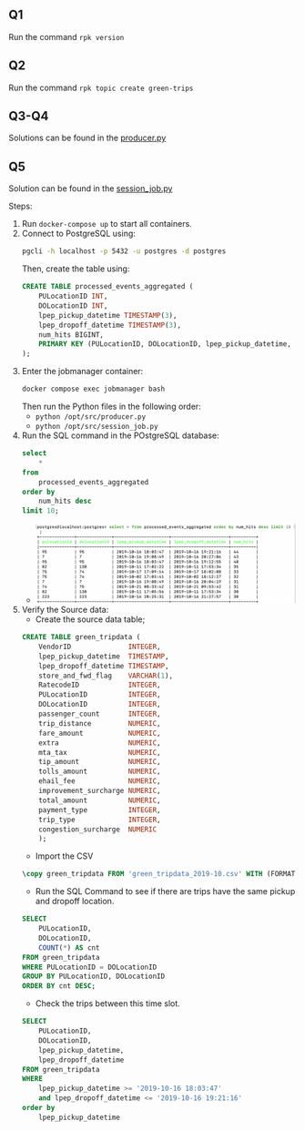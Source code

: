 

## Q1
Run the command `rpk version`

## Q2
Run the command `rpk topic create green-trips`

## Q3-Q4

Solutions can be found in the [producer.py](https://github.com/fengyu20/data-engineering-zoomcamp-2025/tree/main/pyflink/src/producer.py)


## Q5

Solution can be found in the [session_job.py](https://github.com/fengyu20/data-engineering-zoomcamp-2025/tree/main/pyflink/src/session_job.py)

Steps:
1. Run `docker-compose up` to start all containers.
2. Connect to PostgreSQL using:
   ```bash
   pgcli -h localhost -p 5432 -u postgres -d postgres
   ```
   Then, create the table using:
   ```sql
   CREATE TABLE processed_events_aggregated (
       PULocationID INT,
       DOLocationID INT,
       lpep_pickup_datetime TIMESTAMP(3),
       lpep_dropoff_datetime TIMESTAMP(3),
       num_hits BIGINT,
       PRIMARY KEY (PULocationID, DOLocationID, lpep_pickup_datetime, lpep_dropoff_datetime)
   );
   ```
3. Enter the jobmanager container:
   ```bash
   docker compose exec jobmanager bash
   ```
   Then run the Python files in the following order:
   - `python /opt/src/producer.py`
   - `python /opt/src/session_job.py`
4. Run the SQL command in the POstgreSQL database:
    ```sql
    select 
        *
    from   
        processed_events_aggregated 
    order by 
        num_hits desc 
    limit 10;
    ```
    - ![alt text](image.png)
5. Verify the Source data:
    - Create the source data table;
    ```sql
    CREATE TABLE green_tripdata (
        VendorID              INTEGER,
        lpep_pickup_datetime  TIMESTAMP,
        lpep_dropoff_datetime TIMESTAMP,
        store_and_fwd_flag    VARCHAR(1),
        RatecodeID            INTEGER,
        PULocationID          INTEGER,
        DOLocationID          INTEGER,
        passenger_count       INTEGER,
        trip_distance         NUMERIC,
        fare_amount           NUMERIC,
        extra                 NUMERIC,
        mta_tax               NUMERIC,
        tip_amount            NUMERIC,
        tolls_amount          NUMERIC,
        ehail_fee             NUMERIC, 
        improvement_surcharge NUMERIC,
        total_amount          NUMERIC,
        payment_type          INTEGER,
        trip_type             INTEGER,
        congestion_surcharge  NUMERIC
        );
    ```
    - Import the CSV
    ```sql
    \copy green_tripdata FROM 'green_tripdata_2019-10.csv' WITH (FORMAT csv, HEADER true);
    ```
    - Run the SQL Command to see if there are trips have the same pickup and dropoff location.
    ```sql
    SELECT
        PULocationID,
        DOLocationID,
        COUNT(*) AS cnt
    FROM green_tripdata
    WHERE PULocationID = DOLocationID
    GROUP BY PULocationID, DOLocationID
    ORDER BY cnt DESC;
    ```
    - Check the trips between this time slot.
    ```sql
    SELECT
        PULocationID,
        DOLocationID,
        lpep_pickup_datetime,
        lpep_dropoff_datetime
    FROM green_tripdata
    WHERE 
        lpep_pickup_datetime >= '2019-10-16 18:03:47'
        and lpep_dropoff_datetime <= '2019-10-16 19:21:16'
    order by
        lpep_pickup_datetime
    ```